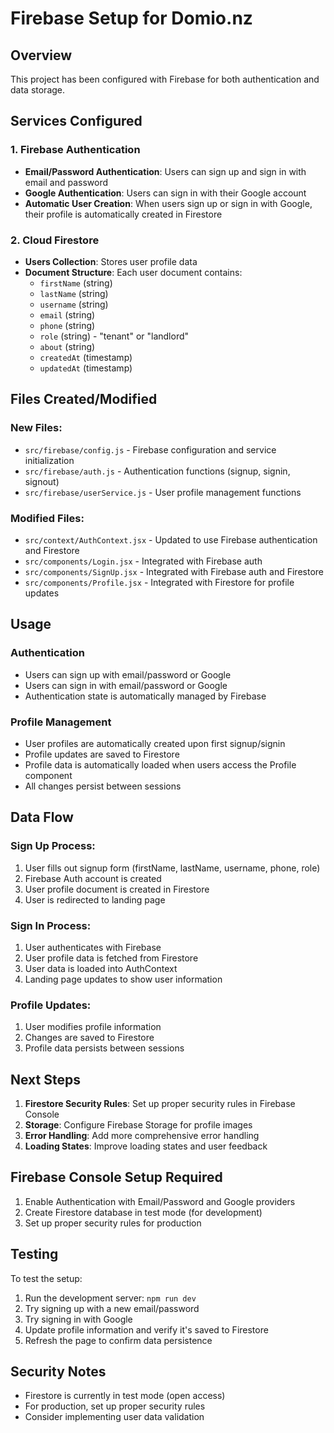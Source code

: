 # Firebase Setup for Domio.nz

## Overview
This project has been configured with Firebase for both authentication and data storage.

## Services Configured

### 1. Firebase Authentication
- **Email/Password Authentication**: Users can sign up and sign in with email and password
- **Google Authentication**: Users can sign in with their Google account
- **Automatic User Creation**: When users sign up or sign in with Google, their profile is automatically created in Firestore

### 2. Cloud Firestore
- **Users Collection**: Stores user profile data
- **Document Structure**: Each user document contains:
  - `firstName` (string)
  - `lastName` (string)
  - `username` (string)
  - `email` (string)
  - `phone` (string)
  - `role` (string) - "tenant" or "landlord"
  - `about` (string)
  - `createdAt` (timestamp)
  - `updatedAt` (timestamp)

## Files Created/Modified

### New Files:
- `src/firebase/config.js` - Firebase configuration and service initialization
- `src/firebase/auth.js` - Authentication functions (signup, signin, signout)
- `src/firebase/userService.js` - User profile management functions

### Modified Files:
- `src/context/AuthContext.jsx` - Updated to use Firebase authentication and Firestore
- `src/components/Login.jsx` - Integrated with Firebase auth
- `src/components/SignUp.jsx` - Integrated with Firebase auth and Firestore
- `src/components/Profile.jsx` - Integrated with Firestore for profile updates

## Usage

### Authentication
- Users can sign up with email/password or Google
- Users can sign in with email/password or Google
- Authentication state is automatically managed by Firebase

### Profile Management
- User profiles are automatically created upon first signup/signin
- Profile updates are saved to Firestore
- Profile data is automatically loaded when users access the Profile component
- All changes persist between sessions

## Data Flow

### Sign Up Process:
1. User fills out signup form (firstName, lastName, username, phone, role)
2. Firebase Auth account is created
3. User profile document is created in Firestore
4. User is redirected to landing page

### Sign In Process:
1. User authenticates with Firebase
2. User profile data is fetched from Firestore
3. User data is loaded into AuthContext
4. Landing page updates to show user information

### Profile Updates:
1. User modifies profile information
2. Changes are saved to Firestore
3. Profile data persists between sessions

## Next Steps
1. **Firestore Security Rules**: Set up proper security rules in Firebase Console
2. **Storage**: Configure Firebase Storage for profile images
3. **Error Handling**: Add more comprehensive error handling
4. **Loading States**: Improve loading states and user feedback

## Firebase Console Setup Required
1. Enable Authentication with Email/Password and Google providers
2. Create Firestore database in test mode (for development)
3. Set up proper security rules for production

## Testing
To test the setup:
1. Run the development server: `npm run dev`
2. Try signing up with a new email/password
3. Try signing in with Google
4. Update profile information and verify it's saved to Firestore
5. Refresh the page to confirm data persistence

## Security Notes
- Firestore is currently in test mode (open access)
- For production, set up proper security rules
- Consider implementing user data validation
